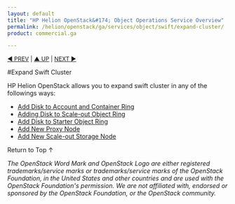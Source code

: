 ```yaml
---
layout: default
title: "HP Helion OpenStack&#174; Object Operations Service Overview"
permalink: /helion/openstack/ga/services/object/swift/expand-cluster/
product: commercial.ga

---
```

<!--UNDER REVISION-->

<script>

function PageRefresh {
onLoad="window.refresh"
}

PageRefresh();

</script>


<p style="font-size: small;"> <a href="/helion/openstack/ga/services/swift/deployment-scale-out/">&#9664; PREV</a> | <a href="/helion/openstack/services/overview/">&#9650; UP</a> | <a href="/helion/openstack/ga/services/swift/deployment/add-disk-account-container/"> NEXT &#9654</a> </p>


#Expand Swift Cluster

HP Helion OpenStack allows you to expand swift cluster in any of the followings ways:


* [Add Disk to Account and Container Ring]( /helion/openstack/ga/services/swift/deployment/add-disk-account-container/)
* [Adding Disk to Scale-out Object Ring]( /helion/openstack/ga/services/swift/deployment/add-disk-scale-out/)
* [Add Disk to Starter Object Ring]( /helion/openstack/ga/services/swift/deployment/add-disk-starter/)
* [Add New Proxy Node](/helion/openstack/ga/services/swift/deployment/add-proxy-node/) 
* [Add New Scale-out Storage Node](/helion/openstack/ga/services/swift/deployment/add-disk-storage-node/) 



<a href="#top" style="padding:14px 0px 14px 0px; text-decoration: none;"> Return to Top &#8593; </a>


*The OpenStack Word Mark and OpenStack Logo are either registered trademarks/service marks or trademarks/service marks of the OpenStack Foundation, in the United States and other countries and are used with the OpenStack Foundation's permission. We are not affiliated with, endorsed or sponsored by the OpenStack Foundation, or the OpenStack community.*
